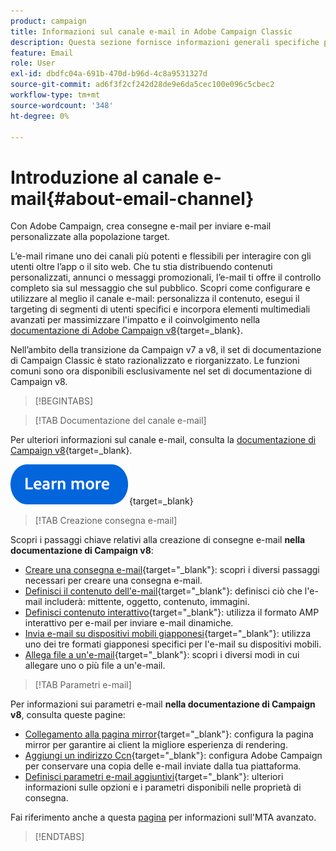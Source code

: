 ```yaml
---
product: campaign
title: Informazioni sul canale e-mail in Adobe Campaign Classic
description: Questa sezione fornisce informazioni generali specifiche per il canale e-mail in Adobe Campaign
feature: Email
role: User
exl-id: dbdfc04a-691b-470d-b96d-4c8a9531327d
source-git-commit: ad6f3f2cf242d28de9e6da5cec100e096c5cbec2
workflow-type: tm+mt
source-wordcount: '348'
ht-degree: 0%

---
```


# Introduzione al canale e-mail{#about-email-channel}

Con Adobe Campaign, crea consegne e-mail per inviare e-mail personalizzate alla popolazione target.

L’e-mail rimane uno dei canali più potenti e flessibili per interagire con gli utenti oltre l’app o il sito web. Che tu stia distribuendo contenuti personalizzati, annunci o messaggi promozionali, l’e-mail ti offre il controllo completo sia sul messaggio che sul pubblico. Scopri come configurare e utilizzare al meglio il canale e-mail: personalizza il contenuto, esegui il targeting di segmenti di utenti specifici e incorpora elementi multimediali avanzati per massimizzare l&#39;impatto e il coinvolgimento nella [documentazione di Adobe Campaign v8](https://experienceleague.adobe.com/en/docs/campaign/campaign-v8/send/emails/email){target=_blank}.

Nell’ambito della transizione da Campaign v7 a v8, il set di documentazione di Campaign Classic è stato razionalizzato e riorganizzato. Le funzioni comuni sono ora disponibili esclusivamente nel set di documentazione di Campaign v8.

>[!BEGINTABS]

>[!TAB Documentazione del canale e-mail]

Per ulteriori informazioni sul canale e-mail, consulta la [documentazione di Campaign v8](https://experienceleague.adobe.com/en/docs/campaign/campaign-v8/send/emails/email){target=_blank}.


[![immagine](../../assets/do-not-localize/learn-more-button.svg)](https://experienceleague.adobe.com/en/docs/campaign/campaign-v8/send/emails/email){target=_blank}


>[!TAB Creazione consegna e-mail]

Scopri i passaggi chiave relativi alla creazione di consegne e-mail **nella documentazione di Campaign v8**:

* [Creare una consegna e-mail](https://experienceleague.adobe.com/docs/campaign/campaign-v8/send/emails/email.html){target="_blank"}: scopri i diversi passaggi necessari per creare una consegna e-mail.
* [Definisci il contenuto dell&#39;e-mail](https://experienceleague.adobe.com/docs/campaign/campaign-v8/send/emails/defining-the-email-content.html){target="_blank"}: definisci ciò che l&#39;e-mail includerà: mittente, oggetto, contenuto, immagini.
* [Definisci contenuto interattivo](https://experienceleague.adobe.com/docs/campaign/campaign-v8/send/emails/defining-interactive-content.html){target="_blank"}: utilizza il formato AMP interattivo per e-mail per inviare e-mail dinamiche.
* [Invia e-mail su dispositivi mobili giapponesi](https://experienceleague.adobe.com/docs/campaign/campaign-v8/send/emails/sending-emails-on-japanese-mobiles.html){target="_blank"}: utilizza uno dei tre formati giapponesi specifici per l&#39;e-mail su dispositivi mobili.
* [Allega file a un&#39;e-mail](https://experienceleague.adobe.com/docs/campaign/campaign-v8/send/emails/attaching-files.html){target="_blank"}: scopri i diversi modi in cui allegare uno o più file a un&#39;e-mail.


>[!TAB Parametri e-mail]

Per informazioni sui parametri e-mail **nella documentazione di Campaign v8**, consulta queste pagine:

* [Collegamento alla pagina mirror](https://experienceleague.adobe.com/docs/campaign/campaign-v8/send/emails/mirror-page.html){target="_blank"}: configura la pagina mirror per garantire ai client la migliore esperienza di rendering.
* [Aggiungi un indirizzo Ccn](https://experienceleague.adobe.com/docs/campaign/campaign-v8/send/emails/email-bcc.html){target="_blank"}: configura Adobe Campaign per conservare una copia delle e-mail inviate dalla tua piattaforma.
* [Definisci parametri e-mail aggiuntivi](https://experienceleague.adobe.com/docs/campaign/campaign-v8/send/emails/email-parameters.html){target="_blank"}: ulteriori informazioni sulle opzioni e i parametri disponibili nelle proprietà di consegna.

Fai riferimento anche a questa [pagina](sending-with-enhanced-mta.md) per informazioni sull&#39;MTA avanzato.

>[!ENDTABS]





<!--
Adobe Campaign lets you mass deliver personalized electronic messages to a target population.

Before starting sending emails:

* Make sure recipient profiles contain at least an email address.
* Learn more about the Adobe Campaign [Delivery best practices](delivery-best-practices.md).
* Read out these sections to learn more about Deliverability: [Deliverability management in Campaign](about-deliverability.md) and [Deliverability best practices guide](https://experienceleague.adobe.com/docs/deliverability-learn/deliverability-best-practice-guide/introduction.html).

The key steps to send an email are as follows:

* [Create an email delivery](creating-an-email-delivery.md)
* [Define the target population](steps-defining-the-target-population.md)
* [Define the email content](defining-the-email-content.md)
* [Send the email](sending-messages.md)
* [Monitor the delivery](about-delivery-monitoring.md)

The sections below provide information that is specific to the email channel. For global information on how to create a delivery, refer to [this section](steps-about-delivery-creation-steps.md).
-->